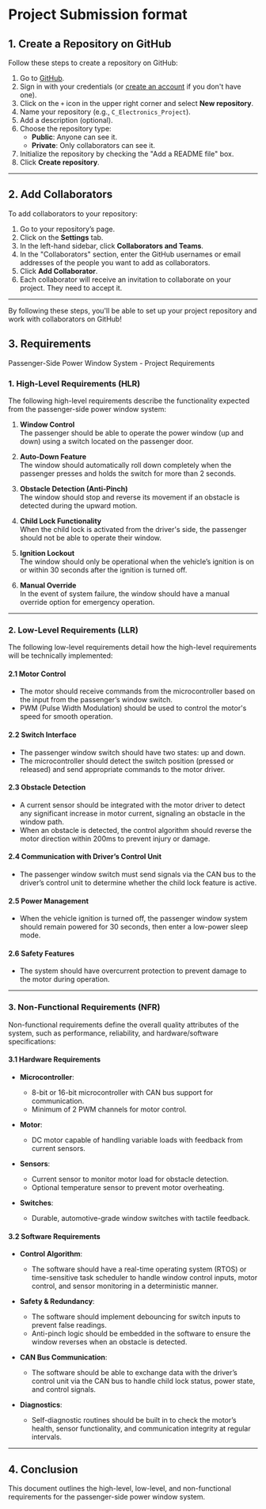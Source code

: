 # Project Submission format
## 1. Create a Repository on GitHub

Follow these steps to create a repository on GitHub:

1. Go to [GitHub](https://github.com/).
2. Sign in with your credentials (or [create an account](https://github.com/join) if you don't have one).
3. Click on the `+` icon in the upper right corner and select **New repository**.
4. Name your repository (e.g., `C_Electronics_Project`).
5. Add a description (optional).
6. Choose the repository type:
    - **Public**: Anyone can see it.
    - **Private**: Only collaborators can see it.
7. Initialize the repository by checking the "Add a README file" box.
8. Click **Create repository**.

---

## 2. Add Collaborators

To add collaborators to your repository:

1. Go to your repository’s page.
2. Click on the **Settings** tab.
3. In the left-hand sidebar, click **Collaborators and Teams**.
4. In the "Collaborators" section, enter the GitHub usernames or email addresses of the people you want to add as collaborators.
5. Click **Add Collaborator**.
6. Each collaborator will receive an invitation to collaborate on your project. They need to accept it.

---

By following these steps, you'll be able to set up your project repository and work with collaborators on GitHub!
## 3. Requirements
Passenger-Side Power Window System - Project Requirements

### 1. High-Level Requirements (HLR)
The following high-level requirements describe the functionality expected from the passenger-side power window system:

1. **Window Control**  
   The passenger should be able to operate the power window (up and down) using a switch located on the passenger door.

2. **Auto-Down Feature**  
   The window should automatically roll down completely when the passenger presses and holds the switch for more than 2 seconds.

3. **Obstacle Detection (Anti-Pinch)**  
   The window should stop and reverse its movement if an obstacle is detected during the upward motion.

4. **Child Lock Functionality**  
   When the child lock is activated from the driver's side, the passenger should not be able to operate their window.

5. **Ignition Lockout**  
   The window should only be operational when the vehicle’s ignition is on or within 30 seconds after the ignition is turned off.

6. **Manual Override**  
   In the event of system failure, the window should have a manual override option for emergency operation.

---

### 2. Low-Level Requirements (LLR)
The following low-level requirements detail how the high-level requirements will be technically implemented:

#### 2.1 Motor Control
- The motor should receive commands from the microcontroller based on the input from the passenger’s window switch.
- PWM (Pulse Width Modulation) should be used to control the motor's speed for smooth operation.

#### 2.2 Switch Interface
- The passenger window switch should have two states: up and down.
- The microcontroller should detect the switch position (pressed or released) and send appropriate commands to the motor driver.

#### 2.3 Obstacle Detection
- A current sensor should be integrated with the motor driver to detect any significant increase in motor current, signaling an obstacle in the window path.
- When an obstacle is detected, the control algorithm should reverse the motor direction within 200ms to prevent injury or damage.

#### 2.4 Communication with Driver’s Control Unit
- The passenger window switch must send signals via the CAN bus to the driver’s control unit to determine whether the child lock feature is active.

#### 2.5 Power Management
- When the vehicle ignition is turned off, the passenger window system should remain powered for 30 seconds, then enter a low-power sleep mode.

#### 2.6 Safety Features
- The system should have overcurrent protection to prevent damage to the motor during operation.

---

### 3. Non-Functional Requirements (NFR)
Non-functional requirements define the overall quality attributes of the system, such as performance, reliability, and hardware/software specifications:

#### 3.1 Hardware Requirements
- **Microcontroller**:  
  - 8-bit or 16-bit microcontroller with CAN bus support for communication.
  - Minimum of 2 PWM channels for motor control.
  
- **Motor**:  
  - DC motor capable of handling variable loads with feedback from current sensors.

- **Sensors**:  
  - Current sensor to monitor motor load for obstacle detection.  
  - Optional temperature sensor to prevent motor overheating.

- **Switches**:  
  - Durable, automotive-grade window switches with tactile feedback.

#### 3.2 Software Requirements
- **Control Algorithm**:  
  - The software should have a real-time operating system (RTOS) or time-sensitive task scheduler to handle window control inputs, motor control, and sensor monitoring in a deterministic manner.

- **Safety & Redundancy**:  
  - The software should implement debouncing for switch inputs to prevent false readings.  
  - Anti-pinch logic should be embedded in the software to ensure the window reverses when an obstacle is detected.

- **CAN Bus Communication**:  
  - The software should be able to exchange data with the driver’s control unit via the CAN bus to handle child lock status, power state, and control signals.

- **Diagnostics**:  
  - Self-diagnostic routines should be built in to check the motor’s health, sensor functionality, and communication integrity at regular intervals.

---

## 4. Conclusion
This document outlines the high-level, low-level, and non-functional requirements for the passenger-side power window system. 
